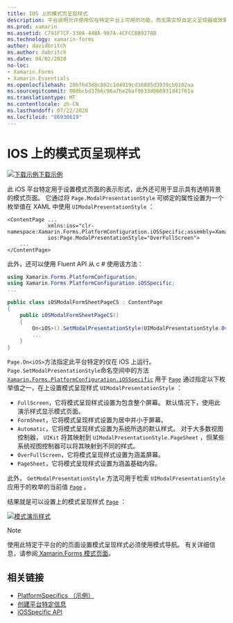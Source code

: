```yaml
---
title: IOS 上的模式页呈现样式
description: 平台说明允许使用仅在特定平台上可用的功能，而无需实现自定义呈现器或效果。 本文介绍如何使用 iOS 平台特定的来设置模式页面的表示形式。
ms.prod: xamarin
ms.assetid: C791F7CF-330A-44BA-987A-4CFCCBB9278B
ms.technology: xamarin-forms
author: davidbritch
ms.author: dabritch
ms.date: 04/02/2020
no-loc:
- Xamarin.Forms
- Xamarin.Essentials
ms.openlocfilehash: 20bf6d3d8c802c1d4919cd16885d3939cb0102aa
ms.sourcegitcommit: 008bcbd37b6c96a7be2baf0633d066931d41f61a
ms.translationtype: MT
ms.contentlocale: zh-CN
ms.lasthandoff: 07/22/2020
ms.locfileid: "86930619"
---
```

# <a name="modal-page-presentation-style-on-ios"></a>IOS 上的模式页呈现样式

[![下载示例](~/media/shared/download.png)下载示例](https://docs.microsoft.com/samples/xamarin/xamarin-forms-samples/userinterface-platformspecifics)

此 iOS 平台特定用于设置模式页面的表示形式，此外还可用于显示具有透明背景的模式页面。 它通过将 `Page.ModalPresentationStyle` 可绑定的属性设置为一个枚举值在 XAML 中使用 `UIModalPresentationStyle` ：

```xaml
<ContentPage ...
             xmlns:ios="clr-namespace:Xamarin.Forms.PlatformConfiguration.iOSSpecific;assembly=Xamarin.Forms.Core"
             ios:Page.ModalPresentationStyle="OverFullScreen">
    ...
</ContentPage>
```

此外，还可以使用 Fluent API 从 c # 使用该方法：

```csharp
using Xamarin.Forms.PlatformConfiguration;
using Xamarin.Forms.PlatformConfiguration.iOSSpecific;
...

public class iOSModalFormSheetPageCS : ContentPage
{
    public iOSModalFormSheetPageCS()
    {
        On<iOS>().SetModalPresentationStyle(UIModalPresentationStyle.OverFullScreen);
        ...
    }
}
```

`Page.On<iOS>`方法指定此平台特定的仅在 iOS 上运行。 `Page.SetModalPresentationStyle`命名空间中的方法 [`Xamarin.Forms.PlatformConfiguration.iOSSpecific`](xref:Xamarin.Forms.PlatformConfiguration.iOSSpecific) 用于 [`Page`](xref:Xamarin.Forms.Page) 通过指定以下枚举值之一，在上设置模式呈现样式 `UIModalPresentationStyle` ：

- `FullScreen`，它将模式呈现样式设置为包含整个屏幕。 默认情况下，使用此演示样式显示模式页面。
- `FormSheet`，它将模式呈现样式设置为居中并小于屏幕。
- `Automatic`，它将模式呈现样式设置为系统所选的默认样式。 对于大多数视图控制器， `UIKit` 将其映射到 `UIModalPresentationStyle.PageSheet` ，但某些系统视图控制器可以将其映射到不同的样式。
- `OverFullScreen`，它将模式呈现样式设置为涵盖屏幕。
- `PageSheet`，它将模式呈现样式设置为涵盖基础内容。

此外， `GetModalPresentationStyle` 方法可用于检索 `UIModalPresentationStyle` 应用于的枚举的当前值 [`Page`](xref:Xamarin.Forms.Page) 。

结果就是可以设置上的模式呈现样式 [`Page`](xref:Xamarin.Forms.Page) ：

[![模式演示样式](page-presentation-style-images/modal-presentation-style-small.png)](page-presentation-style-images/modal-presentation-style-large.png#lightbox "模式演示样式")

> [!NOTE]
> 使用此特定于平台的的页面设置模式呈现样式必须使用模式导航。 有关详细信息，请参阅[ Xamarin.Forms 模式页面](~/xamarin-forms/app-fundamentals/navigation/modal.md)。

## <a name="related-links"></a>相关链接

- [PlatformSpecifics （示例）](https://docs.microsoft.com/samples/xamarin/xamarin-forms-samples/userinterface-platformspecifics)
- [创建平台特定信息](~/xamarin-forms/platform/platform-specifics/index.md#creating-platform-specifics)
- [iOSSpecific API](xref:Xamarin.Forms.PlatformConfiguration.iOSSpecific)
